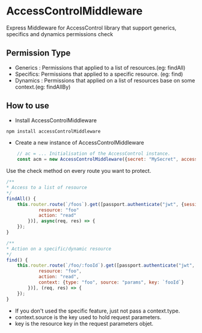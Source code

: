 # AccessControlMiddleware

Express Middleware for AccessControl library that support generics, specifics and dynamics permissions check

## Permission Type
* Generics : Permissions that applied to a list of resources.(eg: findAll)
* Specifics: Permissions that applied to a specific resource. (eg: find)
* Dynamics : Permissions that applied on a list of resources base on some context.(eg: findAllBy)

## How to use

* Install AccessControlMiddleware
```bash
npm install accessControlMiddleware
```

* Create a new instance of AccessControlMiddleware
```javascript
    // ac = ... Initialisation of the AccessControl instance.
    const acm = new AccessControlMiddleware({secret: "MySecret", accessControl: ac, filter: () => {}});
```

Use the check method on every route you want to protect.

```javascript
/**
* Access to a list of resource
*/
findAll() {
    this.router.route(`/foos`).get([passport.authenticate("jwt", {session: false}), acm.check({
            resource: "foo"
            action: "read"
        })], async(req, res) => {
    });
}

/**
* Action on a specific/dynamic resource
*/
find() {
    this.router.route(`/foo/:fooId`).get([passport.authenticate("jwt", {session: false}), acm.check({
            resource: "foo",
            action: "read",
            context: {type: "foo", source: "params", key: `fooId`}
        })], (req, res) => {
    });
}
```

* If you don't used the specific feature, just not pass a context.type.
* context.source is the key used to hold request parameters.
* key is the resource key in the request parameters objet.
